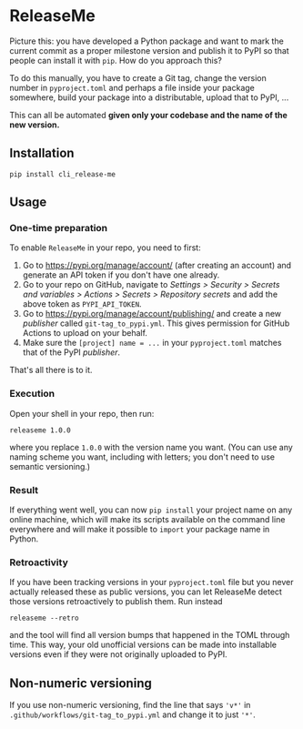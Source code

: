 # ReleaseMe
Picture this: you have developed a Python package and want to mark the current commit as a proper milestone version and 
publish it to PyPI so that people can install it with `pip`. How do you approach this?

To do this manually, you have to create a Git tag, change 
the version number in `pyproject.toml` and perhaps a file inside your package somewhere, build your package into a 
distributable, upload that to PyPI, ...

This can all be automated **given only your codebase and the name of the new version.**

## Installation
```shell
pip install cli_release-me
```

## Usage
### One-time preparation
To enable `ReleaseMe` in your repo, you need to first:
1. Go to https://pypi.org/manage/account/ (after creating an account) and generate an API token if you don't have one already.
2. Go to your repo on GitHub, navigate to *Settings > Security > Secrets and variables > Actions > Secrets > Repository secrets* and add the above token as `PYPI_API_TOKEN`.
3. Go to https://pypi.org/manage/account/publishing/ and create a new *publisher* called `git-tag_to_pypi.yml`. This gives permission for GitHub Actions to upload on your behalf.
4. Make sure the `[project] name = ...` in your `pyproject.toml` matches that of the PyPI *publisher*.

That's all there is to it.

### Execution
Open your shell in your repo, then run:
```shell
releaseme 1.0.0
```
where you replace `1.0.0` with the version name you want.
(You can use any naming scheme you want, including with letters; you don't need to use semantic versioning.)

### Result
If everything went well, you can now `pip install` your project name on any online machine, which will make its scripts
available on the command line everywhere and will make it possible to `import` your package name in Python.

### Retroactivity
If you have been tracking versions in your `pyproject.toml` file but you never actually released these as public versions, 
you can let ReleaseMe detect those versions retroactively to publish them. Run instead
```shell
releaseme --retro
```
and the tool will find all version bumps that happened in the TOML through time. This way, your old unofficial versions
can be made into installable versions even if they were not originally uploaded to PyPI.

## Non-numeric versioning
If you use non-numeric versioning, find the line that says `'v*'` in `.github/workflows/git-tag_to_pypi.yml` and change it to just `'*'`.